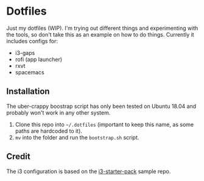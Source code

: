 # Dotfiles

Just my dotfiles (WIP). I'm trying out different things and experimenting with the tools, so don't take this as an example on how to do things. Currently it includes configs for:

* i3-gaps
* rofi (app launcher)
* rxvt
* spacemacs

## Installation

The uber-crappy boostrap script has only been tested on Ubuntu 18.04 and probably won't work in any other system.

1. Clone this repo into `~/.dotfiles` (important to keep this name, as some paths are hardcoded to it).
2. `mv` into the folder and run the `bootstrap.sh` script.

## Credit

The i3 configuration is based on the [i3-starter-pack](https://github.com/addy-dclxvi/i3-starterpack) sample repo.
